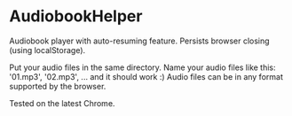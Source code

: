 # AudiobookHelper
Audiobook player with auto-resuming feature.
Persists browser closing (using localStorage).

Put your audio files in the same directory.
Name your audio files like this: '01.mp3', '02.mp3', ... and it should work :)
Audio files can be in any format supported by the browser.

Tested on the latest Chrome.
